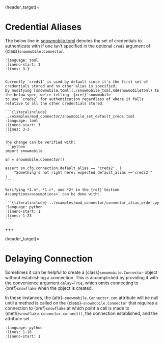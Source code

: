 (header_target)=
# Credential Aliases

The below line in [snowmobile.toml](./snowmobile_toml.md#snowmobiletoml) denotes the set of credentials to authenticate with if one isn't
specified in the optional `creds` argument of {class}`snowmobile.Connector`.

```{literalinclude} ../../snowmobile/core/pkg_data/snowmobile_TEMPLATE.toml
:language: toml
:lineno-start: 3
:lines: 3-3
```

````{tabbed} Setting Default Credentials

Currently `creds1` is used by default since it's the first set of credentials stored and no other alias is specified;
by modifying [snowmobile.toml](./snowmobile_toml.md#snowmobiletoml) to the below spec, we're telling  {xref}`snowmobile`
to use `creds2` for authentication regardless of where it falls relative to all the other credentials stored:

```{literalinclude} ../examples/mod_connector/snowmobile_set_default_creds.toml
:language: toml
:lineno-start: 3
:lines: 3-3
```

The change can be verified with:
```python
import snowmobile

sn = snowmobile.Connector()

assert sn.cfg.connection.default_alias == 'creds2', (
    "Something's not right here; expected default_alias =='creds2'"
)
```

````

````{tabbed} Issues: First Verify Assumptions
Verifying *1.b*, *1.c*, and *2* in the {ref}`Section Assumptions<assumptions>` can be done with:

```{literalinclude} ../examples/mod_connector/connector_alias_order.py
:language: python
:lineno-start: 1
:lines: 1-23
```
````

+++

(header_target)=
# Delaying Connection

Sometimes it can be helpful to create a {class}`snowmobile.Connector` object without establishing a connection. This is
accomplished by providing it with the convenience argument `delay=True`, which omits connecting to {xref}`snowflake`
when the object is created.

In these instances, the {attr}`~snowmobile.Connector.con` attribute will be null until a method is called on the
{class}`~snowmobile.Connector` that requires a connection to {xref}`snowflake` at which point a call is made to
{meth}`snowflake.connector.connect()`, the connection established, and the attribute set.

```{literalinclude} ../examples/mod_connector/connector_delayed.py
:language: python
:lines: 1-18
:lineno-start: 1
```
